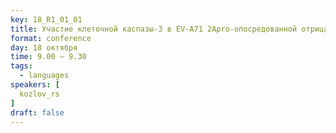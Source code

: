 ```yaml
---
key: 18_R1_01_01
title: Участие клеточной каспазы-3 в EV-A71 2Apro-опосредованной отрицательной регуляции IFNAR1 на уровне трансляции
format: conference
day: 18 октября
time: 9.00 – 9.30
tags:
  - languages
speakers: [
  kozlov_rs
]
draft: false
---
```

